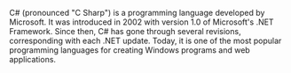 C# (pronounced "C Sharp") is a programming language developed by Microsoft. It was introduced in 2002 with version 1.0 of Microsoft's .NET Framework. Since then, C# has gone through several revisions, corresponding with each .NET update. Today, it is one of the most popular programming languages for creating Windows programs and web applications.